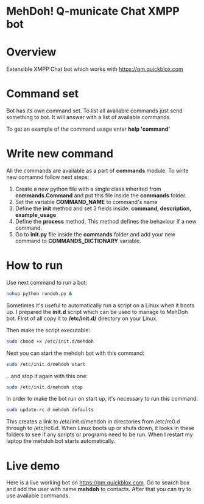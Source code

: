 MehDoh! Q-municate Chat XMPP bot
===============

# Overview
Extensible XMPP Chat bot which works with https://qm.quickblox.com 

# Command set
Bot has its own command set. To list all available commands just send something to bot. It will answer with a list of available commands.

To get an example of the command usage enter  **help 'command'**

# Write new command
All the commands are available as a part of **commands** module.
To write new comamnd follow next steps:

1. Create a new python file with a single class inherited from **commands.Command** and put this file inside the **commands** folder.
2. Set the variable **__COMMAND_NAME__** to command's name
3. Define the **__init__** method and set 3 fields inside: **command, description, example_usage**
4. Define the **process** method. This method defines the behaviour if a new command. 
5. Go to **__init__.py** file inside the **commands** folder and add your new command to **__COMMANDS_DICTIONARY__** variable.

# How to run
Use next command to run a bot:
```bash
nohup python rundoh.py &
```

Sometimes it's useful to automatically run a script on a Linux when it boots up.
I prepared the **init.d** script which can be used to manage to MehDoh bot.
First of all copy it to **/etc/init.d/** directory on your Linux.

Then make the script executable:
```bash
sudo chmod +x /etc/init.d/mehdoh
```

Next you can start the mehdoh bot with this command:
```bash
sudo /etc/init.d/mehdoh start
```

...and stop it again with this one:
```bash
sudo /etc/init.d/mehdoh stop
```

In order to make the bot run on start up, it's necessary to run this command:
```bash
sudo update-rc.d mehdoh defaults
```

This creates a link to /etc/init.d/mehdoh in directories from /etc/rc0.d through to /etc/rc6.d. When Linux boots up or shuts down, it looks in these folders to see if any scripts or programs need to be run. When I restart my laptop the mehdoh bot starts automatically.

# Live demo
Here is a live working bot on https://qm.quickblox.com. Go to search box and add the user with name **mehdoh** to contacts. After that you can try to use available commands.
